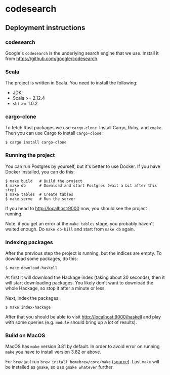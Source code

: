 # codesearch

## Deployment instructions

### codesearch

Google's `codesearch` is the underlying search engine that we use. Install
it from <https://github.com/google/codesearch>.

### Scala

The project is written in Scala. You need to install the following:

* JDK
* Scala >= 2.12.4
* `sbt` >= 1.0.2

### cargo-clone

To fetch Rust packages we use `cargo-clone`. Install Cargo, Ruby, and
`cmake`. Then you can use Cargo to install `cargo-clone`:

    $ cargo install cargo-clone

### Running the project

You can run Postgres by yourself, but it's better to use Docker. If you have
Docker installed, you can do this:

    $ make build   # Build the project
    $ make db      # Download and start Postgres (wait a bit after this step)
    $ make tables  # Create tables
    $ make serve   # Run the server

If you head to <http://localhost:9000> now, you should see the project running.

Note: if you get an error at the `make tables` stage, you probably haven't
waited enough. Do `make db-kill` and start from `make db` again.

### Indexing packages

After the previous step the project is running, but the indices are empty.
To download some packages, do this:

    $ make download-haskell

At first it will download the Hackage index (taking about 30 seconds), then
it will start downloading packages. You likely don't want to download the
whole Hackage, so stop it after a minute or less.

Next, index the packages:

    $ make index-hackage

After that you should be able to visit <http://localhost:9000/haskell> and
play with some queries (e.g. `module` should bring up a lot of results).

### Build on MacOS
MacOS has `make` version 3.81 by default. In order to avoid error on running
`make` you have to install version 3.82 or above.

For `brew` just run `brew install homebrew/core/make` ([source](https://apple.stackexchange.com/questions/261918/how-to-upgrade-gnu-make-in-os-x-el-capitan)).
Last `make` will be installed as `gmake`, so use `gmake whatever` further. 
